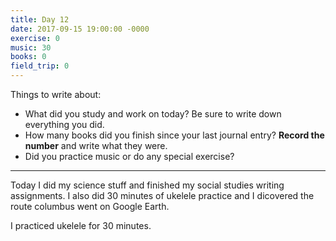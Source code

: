 ```yaml
---
title: Day 12
date: 2017-09-15 19:00:00 -0000
exercise: 0
music: 30
books: 0
field_trip: 0
---
```

Things to write about:

* What did you study and work on today? Be sure to write down everything you did.
* How many books did you finish since your last journal entry? **Record the number** and write what they were.
* Did you practice music or do any special exercise?

***

Today I did my science stuff and finished my social studies writing assignments. I also did 30 minutes of ukelele practice and I dicovered the route columbus went on Google Earth.

I practiced ukelele for 30 minutes.
